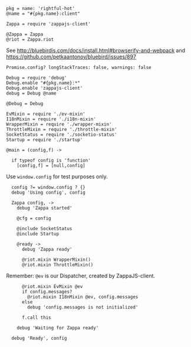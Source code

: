     pkg = name: 'rightful-hot'
    @name = "#{pkg.name}:client"

    Zappa = require 'zappajs-client'

    @Zappa = Zappa
    @riot = Zappa.riot

See http://bluebirdjs.com/docs/install.html#browserify-and-webpack
and https://github.com/petkaantonov/bluebird/issues/897

    Promise.config? longStackTraces: false, warnings: false

    Debug = require 'debug'
    Debug.enable "#{pkg.name}:*"
    Debug.enable 'zappajs-client'
    debug = Debug @name

    @Debug = Debug

    EvMixin = require './ev-mixin'
    I18nMixin = require './i18n-mixin'
    WrapperMixin = require './wrapper-mixin'
    ThrottleMixin = require './throttle-mixin'
    SocketStatus = require './socketio-status'
    Startup = require './startup'

    @main = (config,f) ->

      if typeof config is 'function'
        [config,f] = [null,config]

Use `window.config` for test purposes only.

      config ?= window.config ? {}
      debug 'Using config', config

      Zappa config, ->
        debug 'Zappa started'

        @cfg = config

        @include SocketStatus
        @include Startup

        @ready ->
          debug 'Zappa ready'

          @riot.mixin WrapperMixin()
          @riot.mixin ThrottleMixin()

Remember: `@ev` is our Dispatcher, created by ZappaJS-client.

          @riot.mixin EvMixin @ev
          if config.messages?
            @riot.mixin I18nMixin @ev, config.messages
          else
            debug 'config.messages is not initialized'

          f.call this

        debug 'Waiting for Zappa ready'

      debug 'Ready', config

